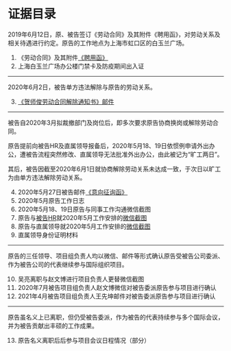 # 证据目录

2019年6月12日，原、被告签订《劳动合同》及其附件《聘用函》，对劳动关系及相关待遇进行约定。原告的工作地点为上海市虹口区的白玉兰广场。

1. 《劳动合同》及其附件[《聘用函》](证据/聘用函.jpeg)
2. 上海白玉兰广场办公楼门禁卡及防疫期间出入证

---

2020年6月2日，被告单方违法解除与原告的劳动关系。

3. [《贺师俊劳动合同解除通知书》邮件](证据/劳动合同解除通知书.jpeg)

---

被告自2020年3月拟裁撤部门及岗位后，即多次要求原告协商换岗或解除劳动合同。

原告提前向被告HR及直属领导报备后，2020年5月18、19日依惯例申请外出办公，遭被告流程突然修改、直属领导无法批准外出办公，由此被记为“旷工两日”。

其后，被告因截至2020年6月1日就协商解除劳动关系未达成一致，于次日以旷工为由单方违法解除劳动关系。

4. 2020年5月27日被告邮件[《意向征询函》](证据/意向征询函)
5. 2020年5月原告工作日志
6. 2020年5月18、19日原告与同事工作沟通微信截图
7. 原告与[被告HR](证据/20200430_李欣.jpg)就2020年5月工作安排的[微信截图](证据/20200509_李欣.jpg)
8. 原告与直属领导就2020年5月工作安排的[微信截图](证据/20200519_吴亮.jpg)
9. 直属领导身份证明材料

---

原告的三任领导、项目组负责人均以微信、邮件等形式确认原告受被告公司委派、作为被告公司的代表继续参与国际组织项目。

10. 吴亮离职与赵文博进行项目负责人更替微信截图
11. 2020年7月被告项目组负责人赵文博微信对被告委派原告参与项目进行确认
12. 2021年4月被告项目组负责人王先坤邮件对被告委派原告参与项目进行确认

---

原告虽名义上已离职，但仍受被告委派，作为被告的代表持续参与多个国际会议，并为被告贡献出丰硕的工作成果。

13. 原告名义离职后后参与项目会议日程情况（部分）
